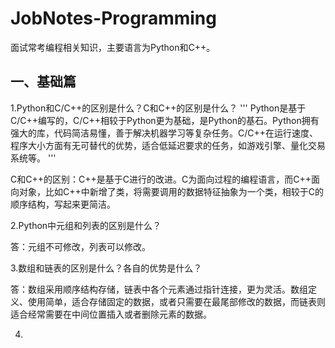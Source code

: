 # JobNotes-Programming
面试常考编程相关知识，主要语言为Python和C++。

## 一、基础篇
1.Python和C/C++的区别是什么？C和C++的区别是什么？
'''
Python是基于C/C++编写的，C/C++相较于Python更为基础，是Python的基石。Python拥有强大的库，代码简洁易懂，善于解决机器学习等复杂任务。C/C++在运行速度、程序大小方面有无可替代的优势，适合低延迟要求的任务，如游戏引擎、量化交易系统等。
'''

C和C++的区别：C++是基于C进行的改进。C为面向过程的编程语言，而C++面向对象，比如C++中新增了类，将需要调用的数据特征抽象为一个类，相较于C的顺序结构，写起来更简洁。


2.Python中元组和列表的区别是什么？

答：元组不可修改，列表可以修改。


3.数组和链表的区别是什么？各自的优势是什么？

答：数组采用顺序结构存储，链表中各个元素通过指针连接，更为灵活。数组定义、使用简单，适合存储固定的数据，或者只需要在最尾部修改的数据，而链表则适合经常需要在中间位置插入或者删除元素的数据。

4.
